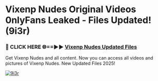# Vixenp Nudes Original Videos 0nlyFans Leaked - Files Updated! (9i3r)

<h3>🔴 CLICK HERE 🌐==►► <a href="https://tinyurl.com/yrmya6cz" rel="nofollow">Vixenp Nudes Updated Files</a></h3>

Get Vixenp Nudes and all content. Now you can access all videos and pictures of Vixenp Nudes. New Updated Files 2025!

[![9i3r](https://i.imgur.com/FMdXYCs.gif)](https://tinyurl.com/yrmya6cz)
